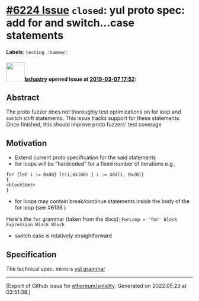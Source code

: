 # [\#6224 Issue](https://github.com/ethereum/solidity/issues/6224) `closed`: yul proto spec: add for and switch...case statements
**Labels**: `testing :hammer:`


#### <img src="https://avatars.githubusercontent.com/u/2388185?v=4" width="50">[bshastry](https://github.com/bshastry) opened issue at [2019-03-07 17:52](https://github.com/ethereum/solidity/issues/6224):

## Abstract

The proto fuzzer does not thoroughly test optimizations on for loop and switch shift statements. This issue tracks support for these statements. Once finished, this should improve proto fuzzers' test coverage

## Motivation

- Extend current proto specification for the said statements
- for loops will be "hardcoded" for a fixed number of iterations e.g.,
```
for {let i := 0x00} lt(i,0x100) { i := add(i, 0x20)}
{
<blockStmt>
}
```
- for loops may contain break/continue statements inside the body of the for loop (see #6136 )

Here's the `for` grammar (taken from the docs): `ForLoop = 'for' Block Expression Block Block`

- switch case is relatively straightforward

## Specification

The technical spec. mirrors [yul grammar](https://solidity.readthedocs.io/en/v0.5.5/yul.html)




-------------------------------------------------------------------------------



[Export of Github issue for [ethereum/solidity](https://github.com/ethereum/solidity). Generated on 2022.05.23 at 03:51:38.]
